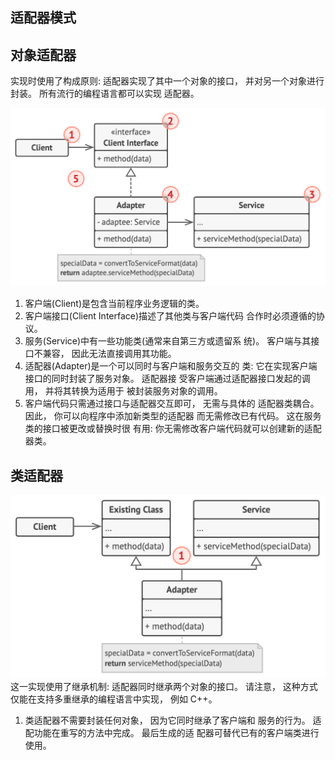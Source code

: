 ## 适配器模式

## 对象适配器
实现时使用了构成原则: 适配器实现了其中一个对象的接口， 并对另一个对象进行封装。 所有流行的编程语言都可以实现 适配器。

![](../assets/page148image23171968.png)

1. 客户端(Client)是包含当前程序业务逻辑的类。
2. 客户端接口(Client Interface)描述了其他类与客户端代码
合作时必须遵循的协议。
3. 服务(Service)中有一些功能类(通常来自第三方或遗留系 统)。 客户端与其接口不兼容， 因此无法直接调用其功能。
4. 适配器(Adapter)是一个可以同时与客户端和服务交互的 类: 它在实现客户端接口的同时封装了服务对象。 适配器接 受客户端通过适配器接口发起的调用， 并将其转换为适用于 被封装服务对象的调用。
5. 客户端代码只需通过接口与适配器交互即可， 无需与具体的 适配器类耦合。 因此， 你可以向程序中添加新类型的适配器 而无需修改已有代码。 这在服务类的接口被更改或替换时很 有用: 你无需修改客户端代码就可以创建新的适配器类。

## 类适配器

![](../assets/Existing_Class.png)
这一实现使用了继承机制: 适配器同时继承两个对象的接口。 请注意， 这种方式仅能在支持多重继承的编程语言中实现， 例如 C++。
1. 类适配器不需要封装任何对象， 因为它同时继承了客户端和 服务的行为。 适配功能在重写的方法中完成。 最后生成的适 配器可替代已有的客户端类进行使用。
